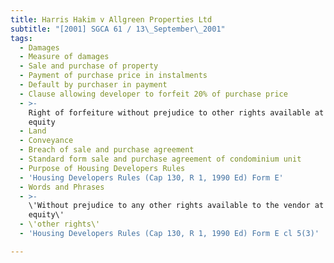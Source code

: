 ```yaml
---
title: Harris Hakim v Allgreen Properties Ltd
subtitle: "[2001] SGCA 61 / 13\_September\_2001"
tags:
  - Damages
  - Measure of damages
  - Sale and purchase of property
  - Payment of purchase price in instalments
  - Default by purchaser in payment
  - Clause allowing developer to forfeit 20% of purchase price
  - >-
    Right of forfeiture without prejudice to other rights available at law or in
    equity
  - Land
  - Conveyance
  - Breach of sale and purchase agreement
  - Standard form sale and purchase agreement of condominium unit
  - Purpose of Housing Developers Rules
  - 'Housing Developers Rules (Cap 130, R 1, 1990 Ed) Form E'
  - Words and Phrases
  - >-
    \'Without prejudice to any other rights available to the vendor at law or in
    equity\'
  - \'other rights\'
  - 'Housing Developers Rules (Cap 130, R 1, 1990 Ed) Form E cl 5(3)'

---
```



